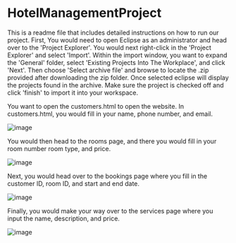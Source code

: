 # HotelManagementProject
This is a readme file that includes detailed instructions on how to run our project. First, You would need to open Eclipse as an administrator and head over to the 'Project Explorer'. You would next right-click in the 'Project Explorer' and select 'Import'. Within the import window, you want to expand the 'General' folder, select 'Existing Projects Into The Workplace', and click 'Next'. Then choose 'Select archive file' and browse to locate the .zip provided after downloading the zip folder. Once selected eclipse will display the projects found in the archive. Make sure the project is checked off and click 'finish' to import it into your workspace.

You want to open the customers.html to open the website. In customers.html, you would fill in your name, phone number, and email.

![image](https://github.com/Jathushan0130/HotelManagementProject/assets/79158230/93f3d718-060b-467f-9831-13cd7f01cf13)

You would then head to the rooms page, and there you would fill in your room number room type, and price.

![image](https://github.com/Jathushan0130/HotelManagementProject/assets/79158230/88b9c9c5-18ba-410c-b857-9e57dfe2be21)

Next, you would head over to the bookings page where you fill in the customer ID, room ID, and start and end date.

![image](https://github.com/Jathushan0130/HotelManagementProject/assets/79158230/27e8ca64-9e31-47e2-a5f5-8c2a5e99d1ec)

Finally, you would make your way over to the services page where you input the name, description, and price.

![image](https://github.com/Jathushan0130/HotelManagementProject/assets/79158230/613b6ab2-98b7-4126-bcc1-3905a30e979d)

